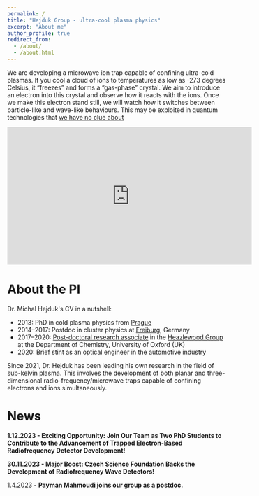 ```yaml
---
permalink: /
title: "Hejduk Group - ultra-cool plasma physics"
excerpt: "About me"
author_profile: true
redirect_from: 
  - /about/
  - /about.html
---
```


We are developing a microwave ion trap capable of confining ultra-cold plasmas. If you cool a cloud of ions to temperatures as low as -273 degrees Celsius, it “freezes” and forms a “gas-phase” crystal. We aim to introduce an electron into this crystal and observe how it reacts with the ions. Once we make this electron stand still, we will watch how it switches between particle-like and wave-like behaviours. This may be exploited in quantum technologies that [we have no clue about](https://en.wikipedia.org/wiki/Ball_Lightning_(novel)) 

 <iframe width="560" height="315"
src="https://www.youtube.com/embed/GFbpZg6TR64" 
frameborder="0" 
allow="accelerometer; autoplay; encrypted-media; gyroscope; picture-in-picture" 
allowfullscreen></iframe>

About the PI
======

Dr. Michal Hejduk's CV in a nutshell:

- 2013: PhD in cold plasma physics from [Prague](https://cuni.cz/UKEN-1.html)
- 2014–2017: Postdoc in cluster physics at [Freiburg](https://www.physik.uni-freiburg.de/), Germany
- 2017–2020: [Post-doctoral research associate](http://www.chem.ox.ac.uk/dr-michal-hejduk.aspx) in the [Heazlewood Group](http://heazlewood.chem.ox.ac.uk/) at the Department of Chemistry, University of Oxford (UK)
- 2020: Brief stint as an optical engineer in the automotive industry

Since 2021, Dr. Hejduk has been leading his own research in the field of sub-kelvin plasma. This involves the development of both planar and three-dimensional radio-frequency/microwave traps capable of confining electrons and ions simultaneously.



News
======

**1.12.2023 - Exciting Opportunity: Join Our Team as Two PhD Students to Contribute to the Advancement of Trapped Electron-Based Radiofrequency Detector Development!**

**30.11.2023 - Major Boost: Czech Science Foundation Backs the Development of Radiofrequency Wave Detectors!**

1.4.2023 - **Payman Mahmoudi joins our group as a postdoc.**


